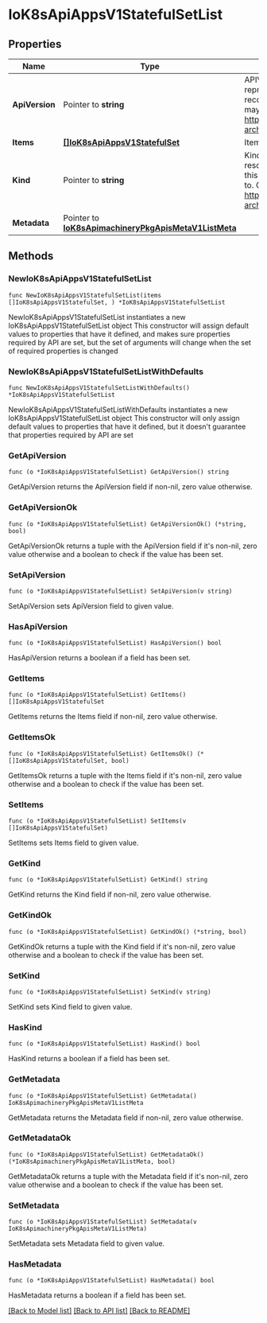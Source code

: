 # IoK8sApiAppsV1StatefulSetList

## Properties

Name | Type | Description | Notes
------------ | ------------- | ------------- | -------------
**ApiVersion** | Pointer to **string** | APIVersion defines the versioned schema of this representation of an object. Servers should convert recognized schemas to the latest internal value, and may reject unrecognized values. More info: https://git.k8s.io/community/contributors/devel/sig-architecture/api-conventions.md#resources | [optional] 
**Items** | [**[]IoK8sApiAppsV1StatefulSet**](IoK8sApiAppsV1StatefulSet.md) | Items is the list of stateful sets. | 
**Kind** | Pointer to **string** | Kind is a string value representing the REST resource this object represents. Servers may infer this from the endpoint the client submits requests to. Cannot be updated. In CamelCase. More info: https://git.k8s.io/community/contributors/devel/sig-architecture/api-conventions.md#types-kinds | [optional] 
**Metadata** | Pointer to [**IoK8sApimachineryPkgApisMetaV1ListMeta**](IoK8sApimachineryPkgApisMetaV1ListMeta.md) |  | [optional] 

## Methods

### NewIoK8sApiAppsV1StatefulSetList

`func NewIoK8sApiAppsV1StatefulSetList(items []IoK8sApiAppsV1StatefulSet, ) *IoK8sApiAppsV1StatefulSetList`

NewIoK8sApiAppsV1StatefulSetList instantiates a new IoK8sApiAppsV1StatefulSetList object
This constructor will assign default values to properties that have it defined,
and makes sure properties required by API are set, but the set of arguments
will change when the set of required properties is changed

### NewIoK8sApiAppsV1StatefulSetListWithDefaults

`func NewIoK8sApiAppsV1StatefulSetListWithDefaults() *IoK8sApiAppsV1StatefulSetList`

NewIoK8sApiAppsV1StatefulSetListWithDefaults instantiates a new IoK8sApiAppsV1StatefulSetList object
This constructor will only assign default values to properties that have it defined,
but it doesn't guarantee that properties required by API are set

### GetApiVersion

`func (o *IoK8sApiAppsV1StatefulSetList) GetApiVersion() string`

GetApiVersion returns the ApiVersion field if non-nil, zero value otherwise.

### GetApiVersionOk

`func (o *IoK8sApiAppsV1StatefulSetList) GetApiVersionOk() (*string, bool)`

GetApiVersionOk returns a tuple with the ApiVersion field if it's non-nil, zero value otherwise
and a boolean to check if the value has been set.

### SetApiVersion

`func (o *IoK8sApiAppsV1StatefulSetList) SetApiVersion(v string)`

SetApiVersion sets ApiVersion field to given value.

### HasApiVersion

`func (o *IoK8sApiAppsV1StatefulSetList) HasApiVersion() bool`

HasApiVersion returns a boolean if a field has been set.

### GetItems

`func (o *IoK8sApiAppsV1StatefulSetList) GetItems() []IoK8sApiAppsV1StatefulSet`

GetItems returns the Items field if non-nil, zero value otherwise.

### GetItemsOk

`func (o *IoK8sApiAppsV1StatefulSetList) GetItemsOk() (*[]IoK8sApiAppsV1StatefulSet, bool)`

GetItemsOk returns a tuple with the Items field if it's non-nil, zero value otherwise
and a boolean to check if the value has been set.

### SetItems

`func (o *IoK8sApiAppsV1StatefulSetList) SetItems(v []IoK8sApiAppsV1StatefulSet)`

SetItems sets Items field to given value.


### GetKind

`func (o *IoK8sApiAppsV1StatefulSetList) GetKind() string`

GetKind returns the Kind field if non-nil, zero value otherwise.

### GetKindOk

`func (o *IoK8sApiAppsV1StatefulSetList) GetKindOk() (*string, bool)`

GetKindOk returns a tuple with the Kind field if it's non-nil, zero value otherwise
and a boolean to check if the value has been set.

### SetKind

`func (o *IoK8sApiAppsV1StatefulSetList) SetKind(v string)`

SetKind sets Kind field to given value.

### HasKind

`func (o *IoK8sApiAppsV1StatefulSetList) HasKind() bool`

HasKind returns a boolean if a field has been set.

### GetMetadata

`func (o *IoK8sApiAppsV1StatefulSetList) GetMetadata() IoK8sApimachineryPkgApisMetaV1ListMeta`

GetMetadata returns the Metadata field if non-nil, zero value otherwise.

### GetMetadataOk

`func (o *IoK8sApiAppsV1StatefulSetList) GetMetadataOk() (*IoK8sApimachineryPkgApisMetaV1ListMeta, bool)`

GetMetadataOk returns a tuple with the Metadata field if it's non-nil, zero value otherwise
and a boolean to check if the value has been set.

### SetMetadata

`func (o *IoK8sApiAppsV1StatefulSetList) SetMetadata(v IoK8sApimachineryPkgApisMetaV1ListMeta)`

SetMetadata sets Metadata field to given value.

### HasMetadata

`func (o *IoK8sApiAppsV1StatefulSetList) HasMetadata() bool`

HasMetadata returns a boolean if a field has been set.


[[Back to Model list]](../README.md#documentation-for-models) [[Back to API list]](../README.md#documentation-for-api-endpoints) [[Back to README]](../README.md)


